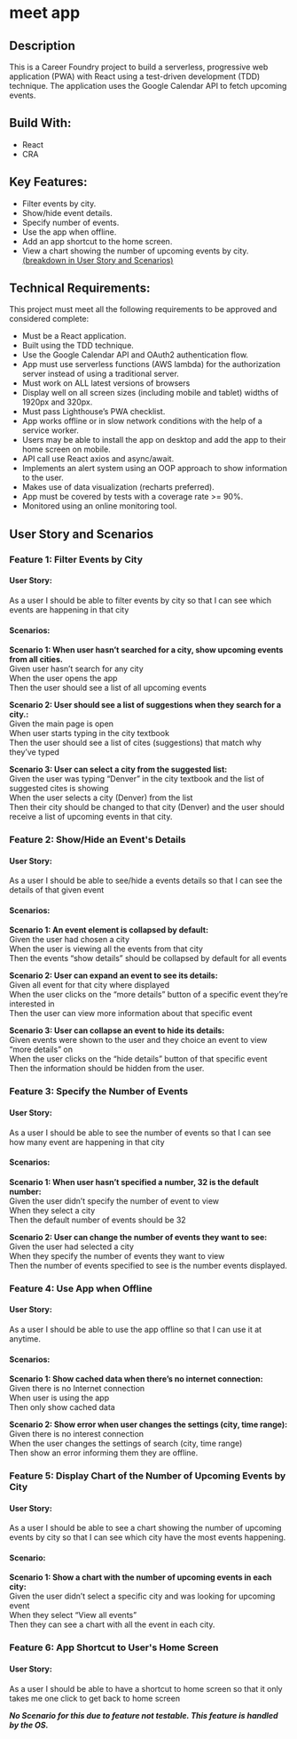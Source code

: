 # meet app

## Description

This is a Career Foundry project to build a serverless, progressive web application (PWA) with React using a test-driven development (TDD) technique. The application uses the Google Calendar API to fetch upcoming events.

## Build With:

- React
- CRA

## Key Features:

- Filter events by city.
- Show/hide event details.
- Specify number of events.
- Use the app when offline.
- Add an app shortcut to the home screen.
- View a chart showing the number of upcoming events by city.<br/>
  [(breakdown in User Story and Scenarios)](https://github.com/jbettmann/meet#user-story-and-scenarios)

## Technical Requirements:

This project must meet all the following requirements to be approved and considered complete:

- Must be a React application.
- Built using the TDD technique.
- Use the Google Calendar API and OAuth2 authentication flow.
- App must use serverless functions (AWS lambda) for the authorization server instead of using a traditional server.
- Must work on ALL latest versions of browsers
- Display well on all screen sizes (including mobile and tablet) widths of 1920px and 320px.
- Must pass Lighthouse’s PWA checklist.
- App works offline or in slow network conditions with the help of a service worker.
- Users may be able to install the app on desktop and add the app to their home screen on mobile.
- API call use React axios and async/await.
- Implements an alert system using an OOP approach to show information to the user.
- Makes use of data visualization (recharts preferred).
- App must be covered by tests with a coverage rate >= 90%.
- Monitored using an online monitoring tool.

## User Story and Scenarios

### Feature 1: Filter Events by City

#### User Story:

As a user
I should be able to filter events by city
so that I can see which events are happening in that city

#### Scenarios:

**Scenario 1: When user hasn’t searched for a city, show upcoming events from all cities.** <br/>
Given user hasn’t search for any city<br/>
When the user opens the app<br/>
Then the user should see a list of all upcoming events<br/>

**Scenario 2: User should see a list of suggestions when they search for a city.:**<br/>
Given the main page is open<br/>
When user starts typing in the city textbook<br/>
Then the user should see a list of cites (suggestions) that match why they’ve typed<br/>

**Scenario 3: User can select a city from the suggested list:**<br/>
Given the user was typing “Denver” in the city textbook and the list of suggested cites is showing<br/>
When the user selects a city (Denver) from the list<br/>
Then their city should be changed to that city (Denver) and the user should receive a list of upcoming events in that city.<br/>

### Feature 2: Show/Hide an Event's Details

#### User Story:

As a user
I should be able to see/hide a events details
so that I can see the details of that given event

#### Scenarios:

**Scenario 1: An event element is collapsed by default:**<br/>
Given the user had chosen a city<br/>
When the user is viewing all the events from that city<br/>
Then the events “show details” should be collapsed by default for all events<br/>

**Scenario 2: User can expand an event to see its details:**<br/>
Given all event for that city where displayed<br/>
When the user clicks on the “more details” button of a specific event they’re interested in<br/>
Then the user can view more information about that specific event<br/>

**Scenario 3: User can collapse an event to hide its details:**<br/>
Given events were shown to the user and they choice an event to view “more details” on<br/>
When the user clicks on the “hide details” button of that specific event<br/>
Then the information should be hidden from the user.<br/>

### Feature 3: Specify the Number of Events

#### User Story:

As a user
I should be able to see the number of events
so that I can see how many event are happening in that city

#### Scenarios:

**Scenario 1: When user hasn’t specified a number, 32 is the default number:**<br/>
Given the user didn’t specify the number of event to view<br/>
When they select a city<br/>
Then the default number of events should be 32<br/>

**Scenario 2: User can change the number of events they want to see:**<br/>
Given the user had selected a city<br/>
When they specify the number of events they want to view<br/>
Then the number of events specified to see is the number events displayed.<br/>

### Feature 4: Use App when Offline

#### User Story:

As a user
I should be able to use the app offline
so that I can use it at anytime.

#### Scenarios:

**Scenario 1: Show cached data when there’s no internet connection:**<br/>
Given there is no Internet connection<br/>
When user is using the app<br/>
Then only show cached data<br/>

**Scenario 2: Show error when user changes the settings (city, time range):**<br/>
Given there is no interest connection<br/>
When the user changes the settings of search (city, time range)<br/>
Then show an error informing them they are offline.<br/>

### Feature 5: Display Chart of the Number of Upcoming Events by City

#### User Story:

As a user
I should be able to see a chart showing the number of upcoming events by city
so that I can see which city have the most events happening.

#### Scenario:

**Scenario 1: Show a chart with the number of upcoming events in each city:**<br/>
Given the user didn’t select a specific city and was looking for upcoming event<br/>
When they select “View all events”<br/>
Then they can see a chart with all the event in each city.<br/>

### Feature 6: App Shortcut to User's Home Screen

#### User Story:

As a user
I should be able to have a shortcut to home screen
so that it only takes me one click to get back to home screen

**_No Scenario for this due to feature not testable. This feature is handled by the OS._**
